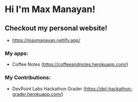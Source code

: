# Hi I'm Max Manayan!

## Checkout my personal website!
* https://maxmanayan.netlify.app/

### My apps:
* Coffee Notes (https://coffeeandnotes.herokuapp.com/)

### My Contributions:
* DevPoint Labs Hackathon Grader (https://dpl-hackathon-grader.herokuapp.com/)

<!--
**maxmanayan/maxmanayan** is a ✨ _special_ ✨ repository because its `README.md` (this file) appears on your GitHub profile.

Here are some ideas to get you started:

- 🔭 I’m currently working on ...
- 🌱 I’m currently learning ...
- 👯 I’m looking to collaborate on ...
- 🤔 I’m looking for help with ...
- 💬 Ask me about ...
- 📫 How to reach me: ...
- 😄 Pronouns: ...
- ⚡ Fun fact: ...
-->
